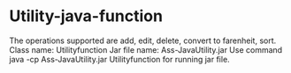 # Utility-java-function
The operations supported are add, edit, delete, convert to farenheit, sort.
Class name: Utilityfunction
Jar file name: Ass-JavaUtility.jar
Use command java -cp Ass-JavaUtility.jar Utilityfunction for running jar file.
